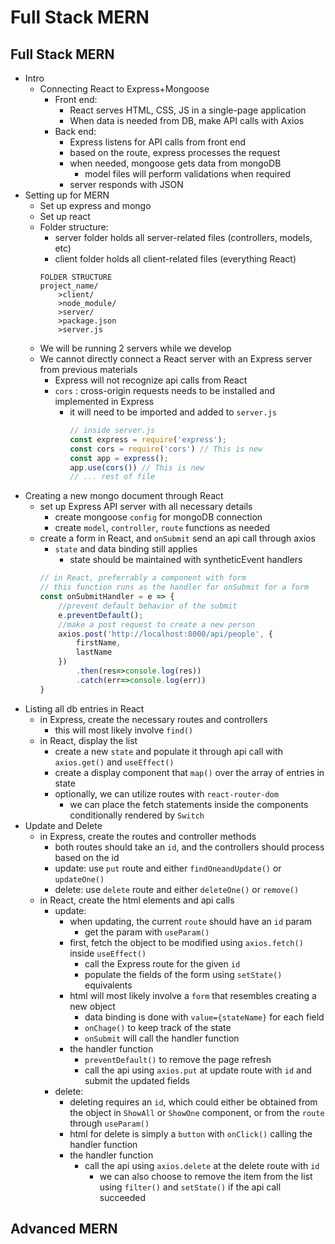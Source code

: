 # Full Stack MERN
## Full Stack MERN
- Intro
  - Connecting React to Express+Mongoose
    - Front end:
      - React serves HTML, CSS, JS in a single-page application
      - When data is needed from DB, make API calls with Axios
    - Back end:
      - Express listens for API calls from front end
      - based on the route, express processes the request
      - when needed, mongoose gets data from mongoDB
        - model files will perform validations when required
      - server responds with JSON
- Setting up for MERN
  - Set up express and mongo
  - Set up react
  - Folder structure:
    - server folder holds all server-related files (controllers, models, etc)
    - client folder holds all client-related files (everything React)
    ```
    FOLDER STRUCTURE
    project_name/
        >client/
        >node_module/
        >server/
        >package.json
        >server.js
    ```
  - We will be running 2 servers while we develop
  - We cannot directly connect a React server with an Express server from previous materials
    - Express will not recognize api calls from React
    - `cors` : cross-origin requests needs to be installed and implemented in Express
      - it will need to be imported and added to `server.js`
        ``` js
        // inside server.js
        const express = require('express');
        const cors = require('cors') // This is new
        const app = express();
        app.use(cors()) // This is new
        // ... rest of file
        ```
- Creating a new mongo document through React
  - set up Express API server with all necessary details
    - create mongoose `config` for mongoDB connection
    - create `model`, `controller`, `route` functions as needed
  - create a form in React, and `onSubmit` send an api call through axios
    - `state` and data binding still applies
      - state should be maintained with syntheticEvent handlers
    ``` js
    // in React, preferrably a component with form
    // this function runs as the handler for onSubmit for a form
    const onSubmitHandler = e => {
        //prevent default behavior of the submit
        e.preventDefault();
        //make a post request to create a new person
        axios.post('http://localhost:8000/api/people', {
            firstName,
            lastName
        })
            .then(res=>console.log(res))
            .catch(err=>console.log(err))
    }
    ```
- Listing all db entries in React
  - in Express, create the necessary routes and controllers
    - this will most likely involve `find()`
  - in React, display the list
    - create a new `state` and populate it through api call with `axios.get()` and `useEffect()`
    - create a display component that `map()` over the array of entries in state
    - optionally, we can utilize routes with `react-router-dom`
      - we can place the fetch statements inside the components conditionally rendered by `Switch`
- Update and Delete
  - in Express, create the routes and controller methods
    - both routes should take an `id`, and the controllers should process based on the id
    - update: use `put` route and either `findOneandUpdate()` or `updateOne()`
    - delete: use `delete` route and either `deleteOne()` or `remove()`
  - in React, create the html elements and api calls
    - update:
      - when updating, the current `route` should have an `id` param
        - get the param with `useParam()`
      - first, fetch the object to be modified using `axios.fetch()` inside `useEffect()`
        - call the Express route for the given `id`
        - populate the fields of the form using `setState()` equivalents
      - html will most likely involve a `form` that resembles creating a new object
        - data binding is done with `value={stateName}` for each field
        - `onChage()` to keep track of the state
        - `onSubmit` will call the handler function
      - the handler function
        -  `preventDefault()` to remove the page refresh
        -  call the api using `axios.put` at update route with `id` and submit the updated fields
    - delete:
      - deleting requires an `id`, which could either be obtained from the object in `ShowAll` or `ShowOne` component, or from the `route` through `useParam()`
      - html for delete is simply a `button` with `onClick()` calling the handler function
      - the handler function
        - call the api using `axios.delete` at the delete route with `id`
          - we can also choose to remove the item from the list using `filter()` and `setState()` if the api call succeeded



## Advanced MERN